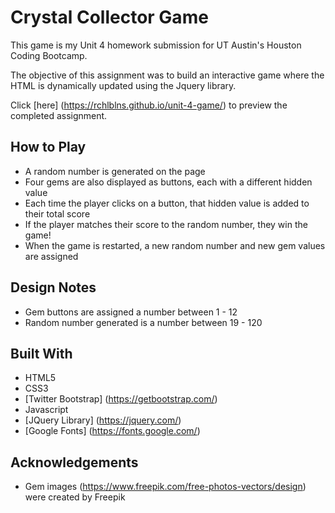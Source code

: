 # Crystal Collector Game

This game is my Unit 4 homework submission for UT Austin's Houston Coding Bootcamp.  

The objective of this assignment was to build an interactive game where the HTML is dynamically updated using the Jquery library.

Click [here] (https://rchlblns.github.io/unit-4-game/) to preview the completed assignment. 

## How to Play

* A random number is generated on the page
* Four gems are also displayed as buttons, each with a different hidden value
* Each time the player clicks on a button, that hidden value is added to their total score
* If the player matches their score to the random number, they win the game!
* When the game is restarted, a new random number and new gem values are assigned

## Design Notes
* Gem buttons are assigned a number between 1 - 12
* Random number generated is a number between 19 - 120

## Built With
* HTML5
* CSS3
* [Twitter Bootstrap] (https://getbootstrap.com/)
* Javascript
* [JQuery Library] (https://jquery.com/)
* [Google Fonts] (https://fonts.google.com/)

## Acknowledgements
* Gem images (https://www.freepik.com/free-photos-vectors/design) were created by Freepik
